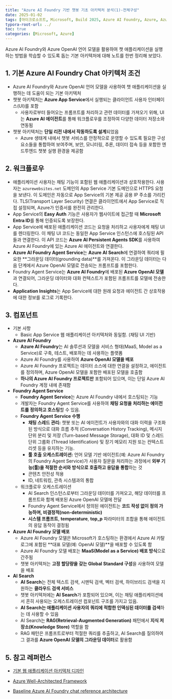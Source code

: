 ```yaml
---
title: "Azure AI Foundry 기반 챗봇 기초 아키텍처 분석(1)-전체구성"
date: 2025-01-02
tags: [마이크로소프트, Microsoft, Build 2025, Azure AI Foundry, Azure, Azure AI Foundry SDK, Azure OpenAI Studio, Azure OpenAI Service, Azure Machine Learning, Azure App Service, Azure Key Vault, Azure Monitor]
typora-root-url: ../
toc: true
categories: [Microsoft, Azure]
---
```


Azure AI Foundry와 Azure OpenAI 언어 모델을 활용하여 챗 애플리케이션을 실행하는 방법을 학습할 수 있도록 돕는 기본 아키텍처에 대해 노트를 한번 정리해 보았다. 



## 1. 기본 Azure AI Foundry Chat 아키텍처 조건

* Azure AI Foundry와 Azure OpenAI 언어 모델을 사용하여 챗 애플리케이션을 실행하는 데 도움이 되는 기본 아키텍처
* 챗봇 아키텍처는 **Azure App Service**에서 실행되는 클라이언트 사용자 인터페이스(UI)를 포함
  * 사용자로부터 들어오는 프롬프트를 처리하고 관련 데이터를 가져오기 위해, UI는 **Azure AI 에이전트**를 통해 워크플로우를 조정하여 다양한 데이터 저장소와 연동됨
* 챗봇 아키텍처는 **단일 리전 내에서 작동하도록 설계**되었음 
  * Azure 생태계 내에서 챗봇 서비스를 안정적으로 운영할 수 있도록 필요한 구성 요소들을 통합하여 보여주며, 보안, 모니터링, 추론, 데이터 접속 등을 포함한 엔드투엔드 챗봇 실행 환경을 제공함



## 2. 워크플로우

* 애플리케이션 사용자는 채팅 기능이 포함된 웹 애플리케이션과 상호작용한다. 사용자는 `azurewebsites.net` 도메인의 App Service 기본 도메인으로 HTTPS 요청을 보낸다. 이 도메인은 자동으로 App Service의 기본 제공 공용 IP 주소를 가리킨다. TLS(Transport Layer Security) 연결은 클라이언트에서 App Service로 직접 설정되며, Azure가 인증서를 완전히 관리한다.
* App Service의 **Easy Auth** 기능은 사용자가 웹사이트에 접근할 때 **Microsoft Entra ID**를 통해 인증되도록 보장한다. 
* App Service에 배포된 애플리케이션 코드는 요청을 처리하고 사용자에게 채팅 UI를 렌더링한다. 이 채팅 UI 코드는 동일한 App Service 인스턴스에 호스팅된 API들과 연결한다. 이 API 코드는 **Azure AI Persistent Agents SDK**를 사용하여 Azure AI Foundry에 있는 Azure AI 에이전트와 연결한다.
* **Azure AI Foundry Agent Service**는 **Azure AI Search**에 연결하여 쿼리에 필요한 **그라운딩 데이터(grounding data)**를 가져온다. 이 그라운딩 데이터는 다음 단계에서 Azure OpenAI 모델로 전송되는 프롬프트를 포함한다. 
* Foundry Agent Service는 **Azure AI Foundry**에 배포된 **Azure OpenAI 모델**과 연결되어, 그라운딩 데이터와 대화 컨텍스트가 포함된 프롬프트를 모델에 전송한다. 
* **Application Insights**는 App Service에 대한 원래 요청과 에이전트 간 상호작용에 대한 정보를 로그로 기록한다. 



## 3. 컴포넌트

* 기본 사항
  * Basic App Service 웹 애플리케이션 아키텍처와 동일함. (채팅 UI 기반)
* **Azure AI Foundry**
  * **Azure AI Foundry**는 AI 솔루션과 모델을 서비스 형태(MaaS, Model as a Service)로 구축, 테스트, 배포하는 데 사용하는 플랫폼
  * Azure AI Foundry를 사용하여 **Azure OpenAI 모델을 배포**
  * Azure AI Foundry 프로젝트는 데이터 소스에 대한 연결을 설정하고, 에이전트를 정의하며, Azure OpenAI 모델을 포함한 배포된 모델을 호출함
  * **하나의 Azure AI Foundry 프로젝트만** 포함되어 있으며, 이는 단일 Azure AI Foundry 계정 내에 존재함
* **Foundry Agent Service**
  * **Foundry Agent Service**는 Azure AI Foundry 내에서 호스팅되는 기능
  * 개발자는 Foundry Agent Service를 사용하여 **채팅 요청을 처리하는 에이전트를 정의하고 호스팅**할 수 있음. 
  * **Foundry Agent Service 수행**
    * **채팅 스레드 관리:** 챗봇 또는 AI 에이전트가 사용자와의 대화 이력을 구조화된 방식으로 대화 흐름 추적 (Conversation History Tracking), 메시지 단위 분리 및 저장 (Turn-based Message Storage), 대화 ID 및 스레드 단위 그룹화 (Thread Identification) 및 장기 메모리 지원 또는 컨텍스트 리셋 등을 유지하는 기능.
    * **툴 호출 오케스트레이션:** 언어 모델 기반 에이전트(예: Azure AI Foundry의 Foundry Agent Service)가 사용자 질문을 처리하는 과정에서 **외부 기능(툴)을 적절한 순서와 방식으로 호출하고 응답을 통합**하는 것
    * 콘텐츠 안전성 적용
    * ID, 네트워킹, 관측 시스템과의 통합
  * 워크플로우 오케스트레이션
    * AI Search 인스턴스로부터 그라운딩 데이터를 가져오고, 해당 데이터를 프롬프트와 함께 배포된 Azure OpenAI 모델에 전달
    * Foundry Agent Service에서 정의된 에이전트는 **코드 작성 없이 정의 가능하며, 비결정적(non-deterministic)**
    * **시스템 프롬프트**, **temperature**, **top_p** 파라미터의 조합을 통해 에이전트의 응답 동작이 결정됨
* **Azure AI Foundry 모델 배포**
  * Azure AI Foundry 모델은 Microsoft가 호스팅하는 환경에서 Azure AI 카탈로그에 포함된 **대표 모델(예: OpenAI 모델)**을 배포할 수 있도록 함
  * Azure AI Foundry 모델 배포는 **MaaS(Model as a Service) 배포 방식**으로 간주됨
  * 챗봇 아키텍처는 **고정 할당량을 갖는 Global Standard 구성**을 사용하여 모델을 배포
* **AI Search**
  * **AI Search**는 전체 텍스트 검색, 시맨틱 검색, 벡터 검색, 하이브리드 검색을 지원하는 **클라우드 검색 서비스**
  * 챗봇 아키텍처에는 **AI Search**가 포함되어 있으며, 이는 채팅 애플리케이션에서 흔히 사용되는 오케스트레이션 컴포넌트 구조를 가지고 있음.
  * **AI Search는 애플리케이션 사용자의 쿼리에 적합한 인덱싱된 데이터를 검색**하는 데 사용할 수 있음
  * AI Search는 **RAG(Retrieval-Augmented Generation)** 패턴에서 **지식 저장소(Knowledge Store)** 역할을 함
  * RAG 패턴은 프롬프트로부터 적절한 쿼리를 추출하고, AI Search를 질의하여 그 결과를 **Azure OpenAI 모델의 그라운딩 데이터**로 활용함



## 5. 참고 레퍼런스

* [기본 웹 애플리케이션 아키텍처 디자인](https://learn.microsoft.com/en-us/azure/architecture/web-apps/app-service/architectures/basic-web-app)

* [Azure Well-Architected Framework](https://learn.microsoft.com/en-us/azure/well-architected/)

* [Baseline Azure AI Foundry chat reference architecture](https://learn.microsoft.com/en-us/azure/architecture/ai-ml/architecture/baseline-azure-ai-foundry-chat)

  